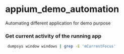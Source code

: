 # appium_demo_automation
Automating different application for demo purpose

### Get current activity of the running app
```bash
 dumpsys window windows | grep -E 'mCurrentFocus'
```
